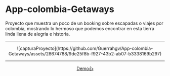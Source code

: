 # App-colombia-Getaways

Proyecto que muestra un poco de un booking sobre escapadas o viajes por colombia, mostrando lo hermoso que podemos encontrar en esta tierra linda llena de alegria e historia.
  
  ---
  
<div align="center">
  ![capturaProyecto](https://github.com/Guerrahgv/App-colombia-Getaways/assets/28674788/9de25f8b-f927-43b2-ab07-b3338169b297)

</div>

---
   
<div align="center">
<a href="https://guerrahgv.github.io/home" target="_blank">Demo👍</a>
</div>     
